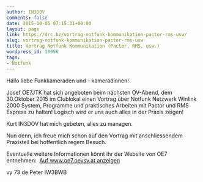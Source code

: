 ```yaml
---
author: IN3DOV
comments: false
date: 2015-10-05 07:15:31+00:00
layout: page
link: https://drc.bz/vortrag-notfunk-kommunikation-pactor-rms-usw/
slug: vortrag-notfunk-kommunikation-pactor-rms-usw
title: Vortrag Notfunk Kommunikation (Pactor, RMS, usw.)
wordpress_id: 10956
tags:
- Notfunk
---
```


Hallo liebe Funkkameraden und - kameradinnen!


Josef OE7JTK hat sich angeboten beim nächsten OV-Abend, dem 30.Oktober 2015 im Clublokal einen Vortrag über Notfunk Netzwerk Winlink 2000 System, Programme und praktisches Arbeiten mit Pactor und RMS Express zu halten! Logisch wird er uns auch alles in der Praxis zeigen!


Kurt IN3DOV hat mich gebeten, alles zu managen.




Nun denn, ich freue mich schon auf den Vortrag mit anschliessendem Praxisteil bei hoffentlich regem Besuch.




Eventuelle weitere Informationen könnt ihr der Website von OE7 entnehmen:  [Auf www.oe7.oevsv.at anzeigen](http://www.oe7.oevsv.at/notfunk/Winlink-Netzwerk/)




vy 73 de Peter IW3BWB







